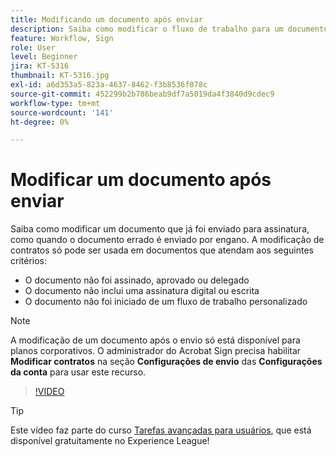 ```yaml
---
title: Modificando um documento após enviar
description: Saiba como modificar o fluxo de trabalho para um documento que já está em andamento
feature: Workflow, Sign
role: User
level: Beginner
jira: KT-5316
thumbnail: KT-5316.jpg
exl-id: a6d353a5-823a-4637-8462-f3b8536f078c
source-git-commit: 452299b2b786beab9df7a5019da4f3840d9cdec9
workflow-type: tm+mt
source-wordcount: '141'
ht-degree: 0%

---
```


# Modificar um documento após enviar

Saiba como modificar um documento que já foi enviado para assinatura, como quando o documento errado é enviado por engano. A modificação de contratos só pode ser usada em documentos que atendam aos seguintes critérios:

* O documento não foi assinado, aprovado ou delegado
* O documento não inclui uma assinatura digital ou escrita
* O documento não foi iniciado de um fluxo de trabalho personalizado


>[!NOTE]
>
>A modificação de um documento após o envio só está disponível para planos corporativos. O administrador do Acrobat Sign precisa habilitar **Modificar contratos** na seção **Configurações de envio** das **Configurações da conta** para usar este recurso.

>[!VIDEO](https://video.tv.adobe.com/v/342299?quality=12&learn=on&hidetitle=true)

>[!TIP]
>
>Este vídeo faz parte do curso [Tarefas avançadas para usuários](https://experienceleague.adobe.com/?recommended=Sign-U-1-2020.3), que está disponível gratuitamente no Experience League!
